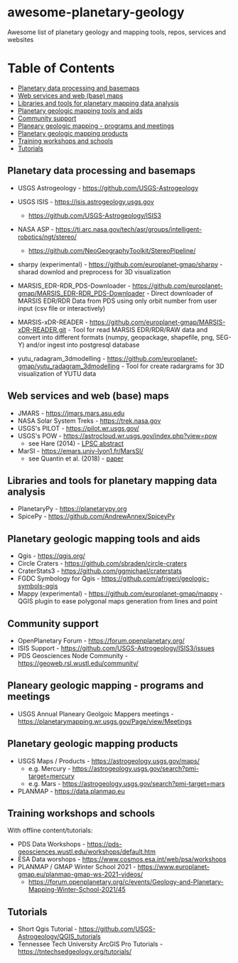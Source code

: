 # awesome-planetary-geology
Awesome list of planetary geology and mapping tools, repos, services and websites

Table of Contents
=================

   * [Planetary data processing and basemaps](#planetary-data-processing-and-basemaps)
   * [Web services and web (base) maps](#web-services-and-web-base-maps)
   * [Libraries and tools for planetary mapping data analysis](#libraries-and-tools-for-planetary-mapping-data-analysis)
   * [Planetary geologic mapping tools and aids](#planetary-geologic-mapping-tools-and-aids)
   * [Community support](#community-support)
   * [Planeary geologic mapping - programs and meetings](#planeary-geologic-mapping---programs-and-meetings)
   * [Planetary geologic mapping products](#planetary-geologic-mapping-products)
   * [Training workshops and schools](#training-workshops-and-schools)
   * [Tutorials](#tutorials)

## Planetary data processing and basemaps 

* USGS Astrogeology - https://github.com/USGS-Astrogeology

* USGS ISIS - https://isis.astrogeology.usgs.gov
  * https://github.com/USGS-Astrogeology/ISIS3
* NASA ASP - https://ti.arc.nasa.gov/tech/asr/groups/intelligent-robotics/ngt/stereo/
  * https://github.com/NeoGeographyToolkit/StereoPipeline/
* sharpy (experimental) - https://github.com/europlanet-gmap/sharpy - sharad downlod and preprocess for 3D visualization
* MARSIS_EDR-RDR_PDS-Downloader - https://github.com/europlanet-gmap/MARSIS_EDR-RDR_PDS-Downloader - Direct downloader of MARSIS EDR/RDR Data from PDS using only orbit number from user input (csv file or interactively)
* MARSIS-xDR-READER - https://github.com/europlanet-gmap/MARSIS-xDR-READER.git - Tool for read MARSIS EDR/RDR/RAW data and convert into different formats (numpy, geopackage, shapefile, png, SEG-Y) and/or ingest into postgresql database
* yutu_radagram_3dmodelling - https://github.com/europlanet-gmap/yutu_radagram_3dmodelling - Tool for create radargrams for 3D visualization of YUTU data

## Web services and web (base) maps
* JMARS - https://jmars.mars.asu.edu
* NASA Solar System Treks - https://trek.nasa.gov
* USGS's PILOT - https://pilot.wr.usgs.gov/
* USGS's POW - https://astrocloud.wr.usgs.gov/index.php?view=pow
  * see Hare (2014) - [LPSC abstract](https://www.hou.usra.edu/meetings/lpsc2014/pdf/2474.pdf)
* MarSI - https://emars.univ-lyon1.fr/MarsSI/
  * see Quantin et al. (2018) - [paper](https://doi.org/10.1016/j.pss.2017.09.014)

## Libraries and tools for planetary mapping data analysis 

* PlanetaryPy - https://planetarypy.org
* SpicePy - https://github.com/AndrewAnnex/SpiceyPy

## Planetary geologic mapping tools and aids

* Qgis - https://qgis.org/
* Circle Craters - https://github.com/sbraden/circle-craters
* CraterStats3 - https://github.com/ggmichael/craterstats
* FGDC Symbology for Qgis - https://github.com/afrigeri/geologic-symbols-qgis
* Mappy (experimental) - https://github.com/europlanet-gmap/mappy - QGIS plugin to ease polygonal maps generation from lines and point



## Community support

* OpenPlanetary Forum - https://forum.openplanetary.org/
* ISIS Support - https://github.com/USGS-Astrogeology/ISIS3/issues
* PDS Geosciences Node Community - https://geoweb.rsl.wustl.edu/community/ 

## Planeary geologic mapping - programs and meetings

* USGS Annual Planeary Geolgoic Mappers meetings - https://planetarymapping.wr.usgs.gov/Page/view/Meetings

## Planetary geologic mapping products

* USGS Maps / Products - https://astrogeology.usgs.gov/maps/
  * e.g. Mercury - https://astrogeology.usgs.gov/search?pmi-target=mercury
  * e.g. Mars - https://astrogeology.usgs.gov/search?pmi-target=mars
* PLANMAP - https://data.planmap.eu

## Training workshops and schools
With offline content/tutorials:

* PDS Data Workshops - https://pds-geosciences.wustl.edu/workshops/default.htm
* ESA Data worshops - https://www.cosmos.esa.int/web/psa/workshops
* PLANMAP / GMAP Winter School 2021 - https://www.europlanet-gmap.eu/planmap-gmap-ws-2021-videos/
  * https://forum.openplanetary.org/c/events/Geology-and-Planetary-Mapping-Winter-School-2021/45

## Tutorials 
* Short Qgis Tutorial - https://github.com/USGS-Astrogeology/QGIS_tutorials
* Tennessee Tech University ArcGIS Pro Tutorials - https://tntechsedgeology.org/tutorials/
